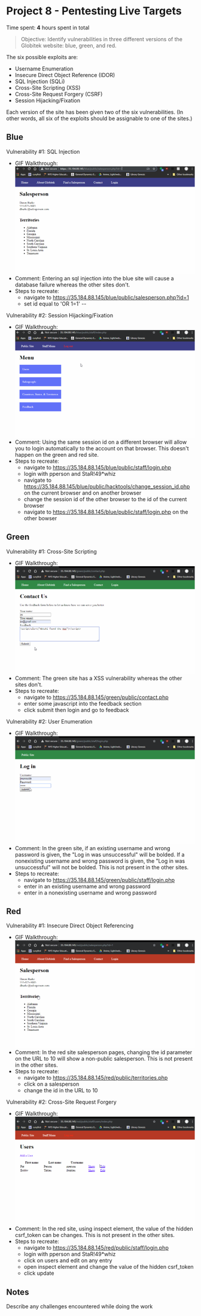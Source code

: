 # Project 8 - Pentesting Live Targets

Time spent: **4** hours spent in total

> Objective: Identify vulnerabilities in three different versions of the Globitek website: blue, green, and red.

The six possible exploits are:
* Username Enumeration
* Insecure Direct Object Reference (IDOR)
* SQL Injection (SQLi)
* Cross-Site Scripting (XSS)
* Cross-Site Request Forgery (CSRF)
* Session Hijacking/Fixation

Each version of the site has been given two of the six vulnerabilities. (In other words, all six of the exploits should be assignable to one of the sites.)

## Blue

Vulnerability #1: SQL Injection
 - GIF Walkthrough:
	![](./sqlinjection.gif)
 - Comment: Entering an sql injection into the blue site will cause a database failure whereas the other sites don't.
 - Steps to recreate:
	- navigate to https://35.184.88.145/blue/public/salesperson.php?id=1
	- set id equal to 'OR 1=1' --

Vulnerability #2: Session Hijacking/Fixation
 - GIF Walkthrough:
	![](./sessionhijacking.gif)
 - Comment: Using the same session id on a different browser will allow you to login automatically to the account on that browser. This doesn't happen on the green and red site.
 - Steps to recreate:
	- navigate to https://35.184.88.145/blue/public/staff/login.php
	- login with pperson and StaR!49*whiz
	- navigate to https://35.184.88.145/blue/public/hacktools/change_session_id.php on the current browser and on another browser
	- change the session id of the other browser to the id of the current browser
	- navigate to https://35.184.88.145/blue/public/staff/login.php on the other bowser
	
## Green

Vulnerability #1: Cross-Site Scripting
 - GIF Walkthrough:
	![](./XSS.gif)
 - Comment: The green site has a XSS vulnerability whereas the other sites don't.
 - Steps to recreate:
	- navigate to https://35.184.88.145/green/public/contact.php
	- enter some javascript into the feedback section
	- click submit then login and go to feedback
	
Vulnerability #2: User Enumeration
 - GIF Walkthrough:
	![](./userenumeration.gif)
 - Comment: In the green site, if an existing username and wrong password is given, the "Log in was unsuccessful" will be bolded. If a nonexisting username and wrong password is given, the "Log in was unsuccessful" will not be bolded. This is not present in the other sites.
 - Steps to recreate:
	- navigate to https://35.184.88.145/green/public/staff/login.php
	- enter in an existing username and wrong password
	- enter in a nonexisting username and wrong password

## Red

Vulnerability #1: Insecure Direct Object Referencing
 - GIF Walkthrough:
	![](./insecuredirectobjectreferencing.gif)
 - Comment: In the red site salesperson pages, changing the id parameter on the URL to 10 will show a non-public salesperson. This is not present in the other sites.
 - Steps to recreate:
	- navigate to https://35.184.88.145/red/public/territories.php
	- click on a salesperson
	- change the id in the URL to 10
	
Vulnerability #2: Cross-Site Request Forgery
 - GIF Walkthrough:
	![](./XSrequestforgery.gif)
 - Comment: In the red site, using inspect element, the value of the hidden csrf_token can be changes. This is not present in the other sites.
 - Steps to recreate:
	- navigate to https://35.184.88.145/red/public/staff/login.php
	- login with pperson and StaR!49*whiz
	- click on users and edit on any entry
	- open inspect element and change the value of the hidden csrf_token
	- click update

## Notes

Describe any challenges encountered while doing the work
